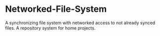 # Networked-File-System
A synchronizing file system with networked access to not already synced files. A repository system for home projects.

